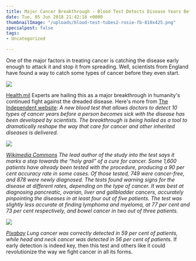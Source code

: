 ```yaml
---
title: Major Cancer Breakthrough - Blood Test Detects Disease Years Before It Occurs
date: Tue, 05 Jun 2018 21:42:18 +0000
thumbnailImage: "/uploads/blood-test-tubes2-rosie-fb-810x425.png"
specialpost: false
tags:
- Uncategorized

---
```

One of the major factors in treating cancer is catching the disease early enough to attack it and stop it from spreading. Well, scientists from England have found a way to catch some types of cancer before they even start.

![](http://newsattorneys.staging.wpengine.com/wp-content/uploads/2018/06/blood-test-tubes2.jpg) 

[Health.mil](https://health.mil/News/Articles/2018/03/15/First-ever-blood-test-for-detecting-brain-injury-cleared-by-FDA) Experts are hailing this as a major breakthrough in humanity's continued fight against the dreaded disease. Here's more from [The Independent website](https://www.independent.co.uk/news/health/cancer-blood-test-tumour-detect-eric-klein-cleveland-centre-ohio-a8378356.html): _A new blood test that allows doctors to detect 10 types of cancer years before a person becomes sick with the disease has been developed by scientists. The breakthrough is being hailed as a tool to dramatically reshape the way that care for cancer and other inherited diseases is delivered._

  
![](http://newsattorneys.staging.wpengine.com/wp-content/uploads/2018/06/blood-test-tubes.jpg) 

[_Wikimedia Commons_](https://commons.wikimedia.org/wiki/File:Vacutainer_blood_bottles.jpg) _The lead author of the study into the test says it marks a step towards the “holy grail” of a cure for cancer. Some 1,600 patients have already been tested with the procedure, producing a 90 per cent accuracy rate in some cases. Of those tested, 749 were cancer-free, and 878 were newly diagnosed. The tests found warning signs for the disease at different rates, depending on the type of cancer. It was best at diagnosing pancreatic, ovarian, liver and gallbladder cancers, accurately pinpointing the diseases in at least four out of five patients. The test was slightly less accurate at finding lymphoma and myeloma, at 77 per cent and 73 per cent respectively, and bowel cancer in two out of three patients._

  
![](http://newsattorneys.staging.wpengine.com/wp-content/uploads/2018/06/researcher-lab-pixabay-woman-back-1024x682.jpg) 

[_Pixabay_](https://pixabay.com/en/laboratory-analysis-diagnostics-2815641/) _Lung cancer was correctly detected in 59 per cent of patients, while head and neck cancer was detected in 56 per cent of patients._ If early detection is indeed key, then this test and others like it could revolutionize the way we fight cancer in all its forms.